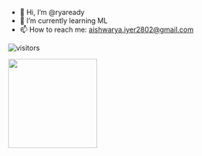 - 👋 Hi, I’m @ryaready
- 🌱 I’m currently learning ML 
- 📫 How to reach me: aishwarya.iyer2802@gmail.com

![visitors](https://visitor-badge.glitch.me/badge?page_id=page.id)

<img height="180em" src="https://github-readme-stats.vercel.app/api?username=Gapur&show_icons=true&hide_border=true&&count_private=true&include_all_commits=true" />


<!---
ryaready/ryaready is a ✨ special ✨ repository because its `README.md` (this file) appears on your GitHub profile.
You can click the Preview link to take a look at your changes.
--->

